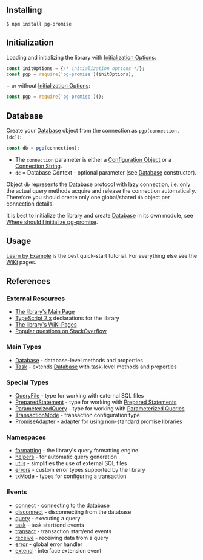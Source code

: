 ## Installing

```
$ npm install pg-promise
```

## Initialization

Loading and initializing the library with [Initialization Options]:

```js
const initOptions = {/* initialization options */};
const pgp = require('pg-promise')(initOptions);
```

&#8722; or without [Initialization Options]:

```js
const pgp = require('pg-promise')();
```

## Database

Create your [Database] object from the connection as `pgp(connection, [dc])`:

```js
const db = pgp(connection);
```

* The `connection` parameter is either a [Configuration Object] or a [Connection String].
* `dc` = Database Context - optional parameter (see [Database] constructor).

Object `db` represents the [Database] protocol with lazy connection, i.e. only the actual query methods acquire
and release the connection automatically. Therefore you should create only one global/shared `db` object per connection details.

It is best to initialize the library and create [Database] in its own module, see [Where should I initialize pg-promise].

## Usage

[Learn by Example] is the best quick-start tutorial. For everything else see the [WiKi] pages.

## References

### External Resources

* [The library's Main Page](https://github.com/vitaly-t/pg-promise)
* [TypeScript 2.x](https://github.com/vitaly-t/pg-promise/tree/master/typescript) declarations for the library
* [The library's WiKi Pages](https://github.com/vitaly-t/pg-promise/wiki)
* [Popular questions on StackOverflow](https://stackoverflow.com/questions/tagged/pg-promise?sort=votes&pageSize=50) 

### Main Types
 
* [Database] - database-level methods and properties
* [Task](http://vitaly-t.github.io/pg-promise/Task.html) - extends [Database] with task-level methods and properties

[Database]:http://vitaly-t.github.io/pg-promise/Database.html

### Special Types

* [QueryFile] - type for working with external SQL files
* [PreparedStatement] - type for working with [Prepared Statements]
* [ParameterizedQuery] - type for working with [Parameterized Queries]
* [TransactionMode] - transaction configuration type
* [PromiseAdapter] - adapter for using non-standard promise libraries

[QueryFile]:http://vitaly-t.github.io/pg-promise/QueryFile.html
[PreparedStatement]:http://vitaly-t.github.io/pg-promise/PreparedStatement.html
[ParameterizedQuery]:http://vitaly-t.github.io/pg-promise/ParameterizedQuery.html
[TransactionMode]:http://vitaly-t.github.io/pg-promise/txMode.TransactionMode.html
[PromiseAdapter]:http://vitaly-t.github.io/pg-promise/PromiseAdapter.html
[Prepared Statements]:https://github.com/vitaly-t/pg-promise/wiki/Learn-by-Example#prepared-statements
[Parameterized Queries]:https://github.com/vitaly-t/pg-promise/wiki/Learn-by-Example#parameterized-queries

### Namespaces

* [formatting] - the library's query formatting engine
* [helpers] - for automatic query generation
* [utils] - simplifies the use of external SQL files
* [errors] - custom error types supported by the library
* [txMode] - types for configuring a transaction

[formatting]:http://vitaly-t.github.io/pg-promise/formatting.html
[helpers]:http://vitaly-t.github.io/pg-promise/helpers.html
[utils]:http://vitaly-t.github.io/pg-promise/utils.html
[errors]:http://vitaly-t.github.io/pg-promise/errors.html
[txMode]:http://vitaly-t.github.io/pg-promise/txMode.html

### Events

* [connect] - connecting to the database
* [disconnect] - disconnecting from the database
* [query] - executing a query
* [task] - task start/end events
* [transact] - transaction start/end events
* [receive] - receiving data from a query
* [error] - global error handler
* [extend] - interface extension event

[connect]:http://vitaly-t.github.io/pg-promise/global.html#event:connect
[disconnect]:http://vitaly-t.github.io/pg-promise/global.html#event:disconnect
[query]:http://vitaly-t.github.io/pg-promise/global.html#event:query
[task]:http://vitaly-t.github.io/pg-promise/global.html#event:task
[transact]:http://vitaly-t.github.io/pg-promise/global.html#event:transact
[receive]:http://vitaly-t.github.io/pg-promise/global.html#event:receive
[error]:http://vitaly-t.github.io/pg-promise/global.html#event:error
[extend]:http://vitaly-t.github.io/pg-promise/global.html#event:extend

[Configuration Object]:https://github.com/vitaly-t/pg-promise/wiki/Connection-Syntax#configuration-object
[Connection String]:https://github.com/vitaly-t/pg-promise/wiki/Connection-Syntax#connection-string
[Initialization Options]:http://vitaly-t.github.io/pg-promise/module-pg-promise.html
[Where should I initialize pg-promise]:https://stackoverflow.com/questions/34382796/where-should-i-initialize-pg-promise
[Learn by Example]:https://github.com/vitaly-t/pg-promise/wiki/Learn-by-Example
[WiKi]:https://github.com/vitaly-t/pg-promise/wiki

